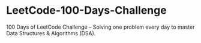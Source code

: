 # LeetCode-100-Days-Challenge
100 Days of LeetCode Challenge – Solving one problem every day to master Data Structures &amp; Algorithms (DSA).
